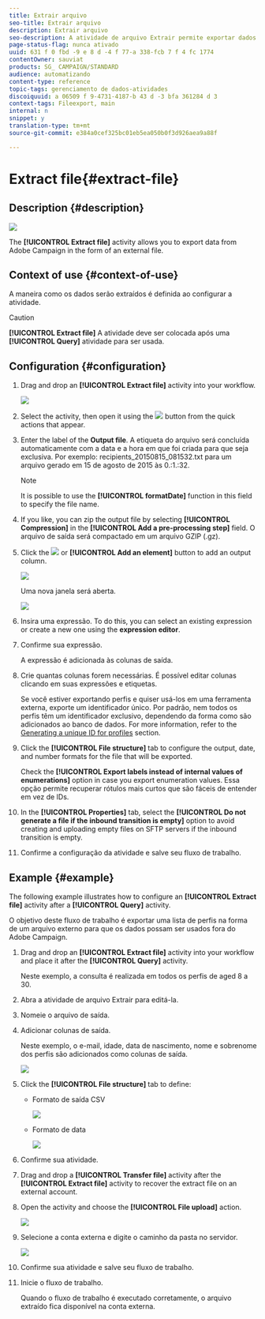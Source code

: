 ```yaml
---
title: Extrair arquivo
seo-title: Extrair arquivo
description: Extrair arquivo
seo-description: A atividade de arquivo Extrair permite exportar dados do Adobe Campaign na forma de um arquivo externo.
page-status-flag: nunca ativado
uuid: 631 f 0 fbd -9 e 8 d -4 f 77-a 338-fcb 7 f 4 fc 1774
contentOwner: sauviat
products: SG_ CAMPAIGN/STANDARD
audience: automatizando
content-type: reference
topic-tags: gerenciamento de dados-atividades
discoiquuid: a 06509 f 9-4731-4187-b 43 d -3 bfa 361284 d 3
context-tags: Fileexport, main
internal: n
snippet: y
translation-type: tm+mt
source-git-commit: e384a0cef325bc01eb5ea050b0f3d926aea9a88f

---
```



# Extract file{#extract-file}

## Description {#description}

![](assets/export.png)

The **[!UICONTROL Extract file]** activity allows you to export data from Adobe Campaign in the form of an external file.

## Context of use {#context-of-use}

A maneira como os dados serão extraídos é definida ao configurar a atividade.

>[!CAUTION]
>
>**[!UICONTROL Extract file]** A atividade deve ser colocada após uma **[!UICONTROL Query]** atividade para ser usada.

## Configuration {#configuration}

1. Drag and drop an **[!UICONTROL Extract file]** activity into your workflow.

   ![](assets/wkf_data_export1.png)

1. Select the activity, then open it using the ![](assets/edit_darkgrey-24px.png) button from the quick actions that appear.
1. Enter the label of the **Output file**. A etiqueta do arquivo será concluída automaticamente com a data e a hora em que foi criada para que seja exclusiva. Por exemplo: recipients_20150815_081532.txt para um arquivo gerado em 15 de agosto de 2015 às 0.:1.:32.

   >[!NOTE]
   >
   >It is possible to use the **[!UICONTROL formatDate]** function in this field to specify the file name.

1. If you like, you can zip the output file by selecting **[!UICONTROL Compression]** in the **[!UICONTROL Add a pre-processing step]** field. O arquivo de saída será compactado em um arquivo GZIP (.gz).
1. Click the ![](assets/add_darkgrey-24px.png) or **[!UICONTROL Add an element]** button to add an output column.

   ![](assets/wkf_data_export2.png)

   Uma nova janela será aberta.

   ![](assets/wkf_data_export3.png)

1. Insira uma expressão. To do this, you can select an existing expression or create a new one using the **expression editor**.
1. Confirme sua expressão.

   A expressão é adicionada às colunas de saída.

1. Crie quantas colunas forem necessárias. É possível editar colunas clicando em suas expressões e etiquetas.

   Se você estiver exportando perfis e quiser usá-los em uma ferramenta externa, exporte um identificador único. Por padrão, nem todos os perfis têm um identificador exclusivo, dependendo da forma como são adicionados ao banco de dados. For more information, refer to the [Generating a unique ID for profiles](../../developing/using/configuring-the-resource-s-data-structure.md#generating-a-unique-id-for-profiles-and-custom-resources) section.

1. Click the **[!UICONTROL File structure]** tab to configure the output, date, and number formats for the file that will be exported.

   Check the **[!UICONTROL Export labels instead of internal values of enumerations]** option in case you export enumeration values. Essa opção permite recuperar rótulos mais curtos que são fáceis de entender em vez de IDs.

1. In the **[!UICONTROL Properties]** tab, select the **[!UICONTROL Do not generate a file if the inbound transition is empty]** option to avoid creating and uploading empty files on SFTP servers if the inbound transition is empty.
1. Confirme a configuração da atividade e salve seu fluxo de trabalho.

## Example {#example}

The following example illustrates how to configure an **[!UICONTROL Extract file]** activity after a **[!UICONTROL Query]** activity.

O objetivo deste fluxo de trabalho é exportar uma lista de perfis na forma de um arquivo externo para que os dados possam ser usados fora do Adobe Campaign.

1. Drag and drop an **[!UICONTROL Extract file]** activity into your workflow and place it after the **[!UICONTROL Query]** activity.

   Neste exemplo, a consulta é realizada em todos os perfis de aged 8 a 30.

1. Abra a atividade de arquivo Extrair para editá-la.
1. Nomeie o arquivo de saída.
1. Adicionar colunas de saída.

   Neste exemplo, o e-mail, idade, data de nascimento, nome e sobrenome dos perfis são adicionados como colunas de saída.

   ![](assets/wkf_data_export6.png)

1. Click the **[!UICONTROL File structure]** tab to define:

   * Formato de saída CSV

      ![](assets/wkf_data_export7.png)

   * Formato de data

      ![](assets/wkf_data_export9.png)

1. Confirme sua atividade.
1. Drag and drop a **[!UICONTROL Transfer file]** activity after the **[!UICONTROL Extract file]** activity to recover the extract file on an external account.
1. Open the activity and choose the **[!UICONTROL File upload]** action.

   ![](assets/wkf_data_export11.png)

1. Selecione a conta externa e digite o caminho da pasta no servidor.

   ![](assets/wkf_data_export12.png)

1. Confirme sua atividade e salve seu fluxo de trabalho.
1. Inicie o fluxo de trabalho.

   Quando o fluxo de trabalho é executado corretamente, o arquivo extraído fica disponível na conta externa.

